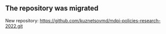 The repository was migrated
---------------------------
New repository: https://github.com/kuznetsovmd/mdpi-policies-research-2022.git
